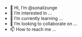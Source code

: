 - 👋 Hi, I’m @sonalizunge
- 👀 I’m interested in ...
- 🌱 I’m currently learning ...
- 💞️ I’m looking to collaborate on ...
- 📫 How to reach me ...

<!---
sonalizunge/sonalizunge is a ✨ special ✨ repository because its `README.md` (this file) appears on your GitHub profile.
You can click the Preview link to take a look at your changes.
--->
